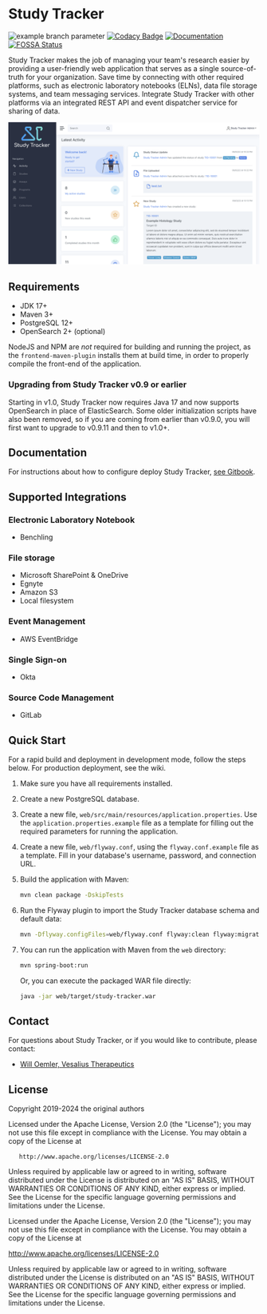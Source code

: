 # Study Tracker

![example branch parameter](https://github.com/Study-Tracker/Study-Tracker/actions/workflows/build-and-test.yml/badge.svg?branch=main)
[![Codacy Badge](https://app.codacy.com/project/badge/Grade/ff2b66794fc540d5a74bda46d5913d37)](https://www.codacy.com/gh/Study-Tracker/Study-Tracker/dashboard?utm_source=github.com&amp;utm_medium=referral&amp;utm_content=Study-Tracker/Study-Tracker&amp;utm_campaign=Badge_Grade)
[![Documentation](https://img.shields.io/badge/GitBook-Documentation-lightblue?logo=gitbook)](https://study-tracker.gitbook.io/documentation/)
[![FOSSA Status](https://app.fossa.com/api/projects/git%2Bgithub.com%2FStudy-Tracker%2FStudy-Tracker.svg?type=shield)](https://app.fossa.com/projects/git%2Bgithub.com%2FStudy-Tracker%2FStudy-Tracker?ref=badge_shield)

Study Tracker makes the job of managing your team's research easier by providing a user-friendly web
application that serves as a single source-of-truth for your organization. Save time by
connecting with other required platforms, such as electronic laboratory notebooks (ELNs), data file
storage systems, and team messaging services. Integrate Study Tracker with other platforms via an
integrated REST API and event dispatcher service for sharing of data.

![Study Tracker front page](media/front-page.png)

## Requirements

- JDK 17+
- Maven 3+
- PostgreSQL 12+
- OpenSearch 2+ (optional)

NodeJS and NPM are *not* required for building and running the project, as the
`frontend-maven-plugin` installs them at build time, in order to properly compile the front-end of
the application.

### Upgrading from Study Tracker v0.9 or earlier

Starting in v1.0, Study Tracker now requires Java 17 and now supports OpenSearch in place of 
ElasticSearch. Some older initialization scripts have also been removed, so if you are coming 
from earlier than v0.9.0, you will first want to upgrade to v0.9.11 and then to v1.0+.

## Documentation

For instructions about how to configure deploy Study
Tracker, [see Gitbook](https://study-tracker.gitbook.io/documentation/).

## Supported Integrations

### Electronic Laboratory Notebook

- Benchling

### File storage

- Microsoft SharePoint & OneDrive
- Egnyte
- Amazon S3
- Local filesystem

### Event Management

- AWS EventBridge

### Single Sign-on

- Okta

### Source Code Management

- GitLab

## Quick Start

For a rapid build and deployment in development mode, follow the steps below. For production deployment, see the wiki.

1. Make sure you have all requirements installed.
2. Create a new PostgreSQL database.
3. Create a new file, `web/src/main/resources/application.properties`. Use the
   `application.properties.example` file as a template for filling out the required parameters for
   running the application.
4. Create a new file, `web/flyway.conf`, using the `flyway.conf.example` file as a template. Fill in
   your database's username, password, and connection URL.
5. Build the application with Maven:

    ```bash
    mvn clean package -DskipTests
    ```

6. Run the Flyway plugin to import the Study Tracker database schema and default data:

   ```bash
   mvn -Dflyway.configFiles=web/flyway.conf flyway:clean flyway:migrate
   ```

7. You can run the application with Maven from the `web` directory:

   ```bash
   mvn spring-boot:run 
   ```

   Or, you can execute the packaged WAR file directly:

   ```bash
   java -jar web/target/study-tracker.war
   ```

## Contact

For questions about Study Tracker, or if you would like to contribute, please contact:

- [Will Oemler, Vesalius Therapeutics](mailto:woemler@vesaliustx.com)

## License

Copyright 2019-2024 the original authors

Licensed under the Apache License, Version 2.0 (the "License"); you may not use this file except in
compliance with the License. You may obtain a copy of the License at

       http://www.apache.org/licenses/LICENSE-2.0

Unless required by applicable law or agreed to in writing, software distributed under the License is
distributed on an "AS IS" BASIS, WITHOUT WARRANTIES OR CONDITIONS OF ANY KIND, either express or
implied. See the License for the specific language governing permissions and limitations under the
License.

Licensed under the Apache License, Version 2.0 (the "License"); you may not use this file except in
compliance with the License. You may obtain a copy of the License at

http://www.apache.org/licenses/LICENSE-2.0

Unless required by applicable law or agreed to in writing, software distributed under the License is
distributed on an "AS IS" BASIS, WITHOUT WARRANTIES OR CONDITIONS OF ANY KIND, either express or
implied. See the License for the specific language governing permissions and limitations under the
License.
